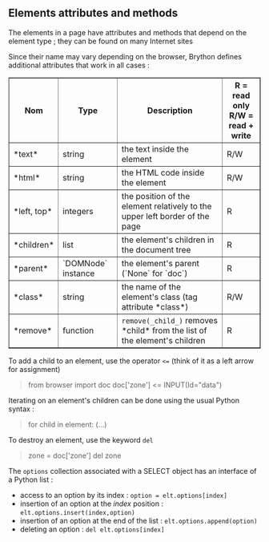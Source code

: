 Elements attributes and methods
-------------------------------

The elements in a page have attributes and methods that depend on the element type ; they can be found on many Internet sites

Since their name may vary depending on the browser, Brython defines additional attributes that work in all cases :

<table border=1 cellpadding=3>
<tr>
<th>Nom</th><th>Type</th><th>Description</th><th>R = read only<br>R/W = read + write</th>
</tr>
<tr>
<td>*text*</td><td>string</td><td>the text inside the element</td><td>R/W</td>
</tr>
<tr>
<td>*html*</td><td>string</td><td>the HTML code inside the element</td><td>R/W</td>
</tr>
<tr>
<td>*left, top*</td><td>integers</td><td>the position of the element relatively to the upper left border of the page</td><td>R</td>
</tr>
<tr>
<td>*children*</td><td>list</td><td>the element's children in the document tree</td><td>R</td>
</tr>
<tr>
<td>*parent*</td><td>`DOMNode` instance</td><td>the element's parent (`None` for `doc`)</td><td>R</td>
</tr>
<tr>
<td>*class*</td><td>string</td><td>the name of the element's class (tag attribute *class*)</td><td>R/W</td>
</tr>
<tr>
<td>*remove*</td><td>function</td><td><code>remove(_child_)</code> removes *child* from the list of the element's children</td><td>R</td>
</tr>
</table>

To add a child to an element, use the operator `<=` (think of it as a left arrow for assignment)

>    from browser import doc
>    doc['zone'] <= INPUT(Id="data")

Iterating on an element's children can be done using the usual Python syntax : 
>    for child in element:
>        (...)

To destroy an element, use the keyword `del`
>    zone = doc['zone']
>    del zone

The `options` collection associated with a SELECT object has an interface of a Python list :

 - access to an option by its index : `option = elt.options[index]`
 - insertion of an option at the _index_ position : `elt.options.insert(index,option)`
 - insertion of an option at the end of the list : `elt.options.append(option)`
 - deleting an option : `del elt.options[index]`
